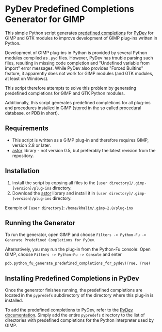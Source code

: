 PyDev Predefined Completions Generator for GIMP
===============================================

This simple Python script generates
[predefined completions](http://www.pydev.org/manual_101_interpreter.html)
for [PyDev](http://www.pydev.org/) for GIMP and GTK modules to improve
development of GIMP plug-ins written in Python.

Development of GIMP plug-ins in Python is provided by several Python modules
compiled as `.pyd` files. However, PyDev has trouble parsing such files,
resulting in missing code completion and "Undefined variable from import" error
messages. While PyDev also provides "Forced Builtins" feature, it apparently
does not work for GIMP modules (and GTK modules, at least on Windows).

This script therefore attempts to solve this problem by generating predefined
completions for GIMP and GTK Python modules.

Additionally, this script generates predefined completions for all plug-ins and
procedures installed in GIMP (stored in the so called procedural database, or
PDB in short).


Requirements
------------

* This script is written as a GIMP plug-in and therefore requires GIMP, version
2.8 or later.
* [astor](https://github.com/berkerpeksag/astor) library - not version 0.5, but
  preferably the latest revision from the repository.


Installation
------------

1. Install the script by copying all files to the
   `[user directory]/.gimp-[version]/plug-ins` directory.
2. Download the [astor](https://github.com/berkerpeksag/astor) library and
   install it in `[user directory]/.gimp-[version]/plug-ins` directory.

Example of `[user directory]`: `/home/khalim/.gimp-2.8/plug-ins`

Running the Generator
---------------------

To run the generator, open GIMP and choose
`Filters -> Python-Fu -> Generate Predefined Completions for PyDev`.

Alternatively, you may run the plug-in from the Python-Fu console: Open GIMP,
choose `Filters -> Python-Fu -> Console` and enter

    pdb.python_fu_generate_predefined_completions_for_pydev(True, True)


Installing Predefined Completions in PyDev
------------------------------------------

Once the generator finishes running, the predefined completions are located in
the `pypredefs` subdirectory of the directory where this plug-in is installed.

To add the predefined completions to PyDev, refer to the
[PyDev documentation](http://www.pydev.org/manual_101_interpreter.html). Simply
add the entire `pypredefs` directory to the list of directories with predefined
completions for the Python interpreter used by GIMP.

